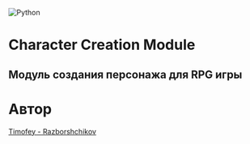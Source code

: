 ![Python](https://img.shields.io/badge/python-3670A0?style=for-the-badge&logo=python&logoColor=ffdd54)

# Character Creation Module
## Модуль создания персонажа для RPG игры

# Автор
[Timofey - Razborshchikov](https://github.com/Timofey3085)

